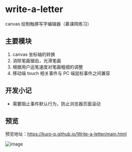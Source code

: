 # write-a-letter
canvas 绘制触屏写字编辑器（慕课网练习）

## 主要模块
1. canvas 坐标轴的转换
2. 消除笔画锯齿，光滑笔画
3. 根据用户运笔速度对笔画粗细的调整
4. 移动端 touch 相关事件与 PC 端鼠标事件之间兼容

## 开发小记
* 需要阻止事件默认行为，防止浏览器页面滚动

## 预览
预览地址：https://kuro-p.github.io/Write-a-letter/main.html

![image](https://github.com/Kuro-P/Write-a-letter/blob/master/img/mobile.jpg "移动端截图")
